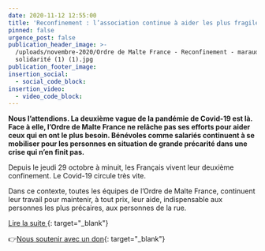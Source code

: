 ```yaml
---
date: 2020-11-12 12:55:00
title: 'Reconfinement : l’association continue à aider les plus fragiles'
pinned: false
urgence_post: false
publication_header_image: >-
  /uploads/novembre-2020/Ordre de Malte France - Reconfinement - maraude -
  solidarité (1) (1).jpg
publication_footer_image:
insertion_social:
  - social_code_block:
insertion_video:
  - video_code_block:
---
```


**Nous l’attendions. La deuxi&egrave;me vague de la pandémie de Covid-19 est l&agrave;. Face &agrave; elle, l’Ordre de Malte France ne rel&acirc;che pas ses efforts pour aider ceux qui en ont le plus besoin. Bénévoles comme salariés continuent &agrave; se mobiliser pour les personnes en situation de grande précarité dans une crise qui n’en finit pas.**

Depuis le jeudi 29 octobre &agrave; minuit, les Fran&ccedil;ais vivent leur deuxi&egrave;me confinement. Le Covid-19 circule tr&egrave;s vite.

Dans ce contexte, toutes les équipes de l’Ordre de Malte France, continuent leur travail pour maintenir, &agrave; tout prix, leur aide, indispensable aux personnes les plus précaires, aux personnes de la rue.

[Lire la suite&nbsp;](https://www.ordredemaltefrance.org/actualites/solidarite/reconfinement-l-ordre-de-malte-france-maintient-ses-activites){: target="_blank"}

👉[Nous soutenir avec un don](https://don.ordredemaltefrance.org/?cid=11&amp;reserved_code_origine=Webcovid){: target="_blank"}